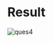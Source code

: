 # Result
![ques4](https://user-images.githubusercontent.com/1488931/141280020-760c4e97-bbe5-4270-a430-255d29b625ab.png)
